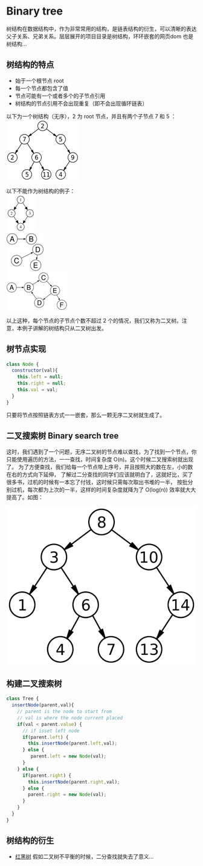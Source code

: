 # Binary tree
树结构在数据结构中，作为非常常用的结构，是链表结构的衍生，可以清晰的表达父子关系、兄弟关系。层层展开的项目目录是树结构，环环嵌套的网页dom 也是树结构...

## 树结构的特点
- 始于一个根节点 root
- 每一个节点都包含了值
- 节点可能有一个或者多个的子节点引用
- 树结构的节点引用不会出现重复（即不会出现循环链表）
  
以下为一个树结构（无序），2 为 root 节点，并且有两个子节点 7 和 5 ：
![tree](./images/tree.png)

以下不能作为树结构的例子：  
![tree](./images/no-tree_1.png)  
![tree](./images/no-tree_2.png)  
![tree](./images/no-tree_3.png)  

以上这种，每个节点的子节点个数不超过 2 个的情况，我们又称为二叉树。注意，本例子讲解的树结构只从二叉树出发。

## 树节点实现
```javascript
class Node {
  constructor(val){
    this.left = null;
    this.right = null;
    this.val = val;
  }
}
```

只要将节点按照链表方式一一嵌套，那么一颗无序二叉树就生成了。

## 二叉搜索树 Binary search tree
这时，我们遇到了一个问题，无序二叉树的节点难以查找，为了找到一个节点，你只能使用遍历的方法，一一查找，时间复杂度 O(n)。这个时候二叉搜索树就出现了。
为了方便查找，我们给每一个节点带上序号，并且按照大的数在左，小的数在右的方式向下延伸，
了解过二分查找的同学们应该就明白了，这就好比，买了很多书，过机的时候有一本忘了付钱，这时候只需每次取出书堆的一半，
按批分别过机，每次都为上次的一半，这样的时间复杂度就降为了 O(log(n)) 效率就大大提高了。如图：

![](./images/binary-search-tree.svg)


## 构建二叉搜索树
```javascript
class Tree {
  insertNode(parent,val){
    // parent is the node to start from
    // val is where the node current placed
    if(val < parent.value) {
      // if isset left node
      if(parent.left) {
        this.insertNode(parent.left,val);
      } else {
         parent.left = new Node(val);
      }
    } else {
      if(parent.right) {
        this.insertNode(parent.right,val);
      } else {
        parent.right = new Node(val);
      }
    }
  }
}
```

## 树结构的衍生
- [红黑树](./red-black-tree/README.md) 假如二叉树不平衡的时候，二分查找就失去了意义...
 


